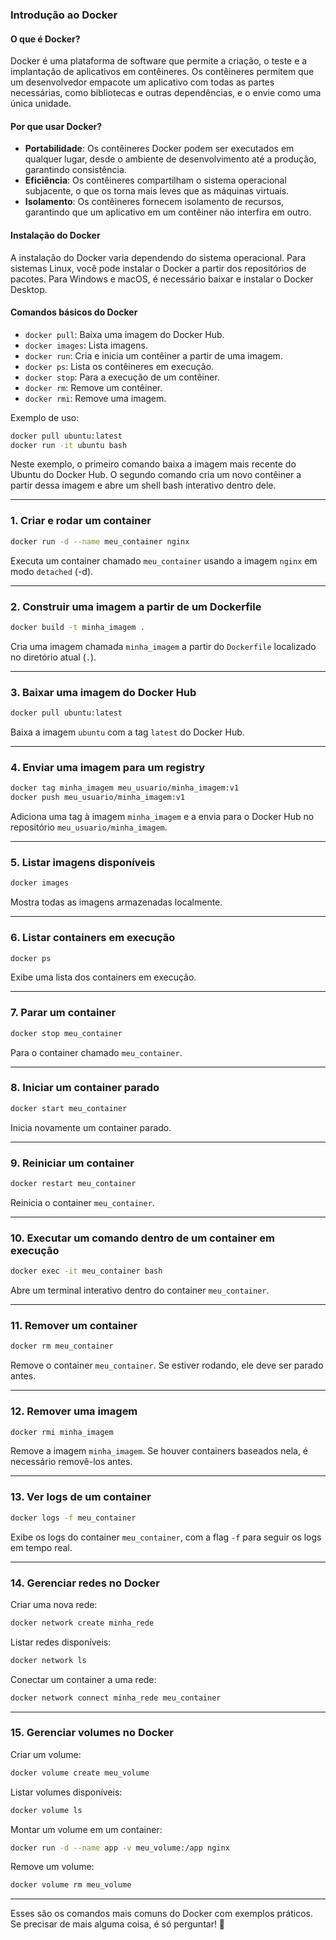### Introdução ao Docker

#### O que é Docker?
Docker é uma plataforma de software que permite a criação, o teste e a implantação de aplicativos em contêineres. Os contêineres permitem que um desenvolvedor empacote um aplicativo com todas as partes necessárias, como bibliotecas e outras dependências, e o envie como uma única unidade.

#### Por que usar Docker?
- **Portabilidade**: Os contêineres Docker podem ser executados em qualquer lugar, desde o ambiente de desenvolvimento até a produção, garantindo consistência.
- **Eficiência**: Os contêineres compartilham o sistema operacional subjacente, o que os torna mais leves que as máquinas virtuais.
- **Isolamento**: Os contêineres fornecem isolamento de recursos, garantindo que um aplicativo em um contêiner não interfira em outro.

#### Instalação do Docker
A instalação do Docker varia dependendo do sistema operacional. Para sistemas Linux, você pode instalar o Docker a partir dos repositórios de pacotes. Para Windows e macOS, é necessário baixar e instalar o Docker Desktop.

#### Comandos básicos do Docker
- `docker pull`: Baixa uma imagem do Docker Hub.
- `docker images`: Lista imagens.
- `docker run`: Cria e inicia um contêiner a partir de uma imagem.
- `docker ps`: Lista os contêineres em execução.
- `docker stop`: Para a execução de um contêiner.
- `docker rm`: Remove um contêiner.
- `docker rmi`: Remove uma imagem.

Exemplo de uso:
```bash
docker pull ubuntu:latest
docker run -it ubuntu bash
```

Neste exemplo, o primeiro comando baixa a imagem mais recente do Ubuntu do Docker Hub. O segundo comando cria um novo contêiner a partir dessa imagem e abre um shell bash interativo dentro dele.




---

### **1. Criar e rodar um container**  
```sh
docker run -d --name meu_container nginx
```
Executa um container chamado `meu_container` usando a imagem `nginx` em modo `detached` (-d).

---

### **2. Construir uma imagem a partir de um Dockerfile**  
```sh
docker build -t minha_imagem .
```
Cria uma imagem chamada `minha_imagem` a partir do `Dockerfile` localizado no diretório atual (`.`).

---

### **3. Baixar uma imagem do Docker Hub**  
```sh
docker pull ubuntu:latest
```
Baixa a imagem `ubuntu` com a tag `latest` do Docker Hub.

---

### **4. Enviar uma imagem para um registry**  
```sh
docker tag minha_imagem meu_usuario/minha_imagem:v1
docker push meu_usuario/minha_imagem:v1
```
Adiciona uma tag à imagem `minha_imagem` e a envia para o Docker Hub no repositório `meu_usuario/minha_imagem`.

---

### **5. Listar imagens disponíveis**  
```sh
docker images
```
Mostra todas as imagens armazenadas localmente.

---

### **6. Listar containers em execução**  
```sh
docker ps
```
Exibe uma lista dos containers em execução.

---

### **7. Parar um container**  
```sh
docker stop meu_container
```
Para o container chamado `meu_container`.

---

### **8. Iniciar um container parado**  
```sh
docker start meu_container
```
Inicia novamente um container parado.

---

### **9. Reiniciar um container**  
```sh
docker restart meu_container
```
Reinicia o container `meu_container`.

---

### **10. Executar um comando dentro de um container em execução**  
```sh
docker exec -it meu_container bash
```
Abre um terminal interativo dentro do container `meu_container`.

---

### **11. Remover um container**  
```sh
docker rm meu_container
```
Remove o container `meu_container`. Se estiver rodando, ele deve ser parado antes.

---

### **12. Remover uma imagem**  
```sh
docker rmi minha_imagem
```
Remove a imagem `minha_imagem`. Se houver containers baseados nela, é necessário removê-los antes.

---

### **13. Ver logs de um container**  
```sh
docker logs -f meu_container
```
Exibe os logs do container `meu_container`, com a flag `-f` para seguir os logs em tempo real.

---

### **14. Gerenciar redes no Docker**  
Criar uma nova rede:
```sh
docker network create minha_rede
```
Listar redes disponíveis:
```sh
docker network ls
```
Conectar um container a uma rede:
```sh
docker network connect minha_rede meu_container
```

---

### **15. Gerenciar volumes no Docker**  
Criar um volume:
```sh
docker volume create meu_volume
```
Listar volumes disponíveis:
```sh
docker volume ls
```
Montar um volume em um container:
```sh
docker run -d --name app -v meu_volume:/app nginx
```
Remove um volume:
```sh
docker volume rm meu_volume
```

---

Esses são os comandos mais comuns do Docker com exemplos práticos. Se precisar de mais alguma coisa, é só perguntar! 🚀
